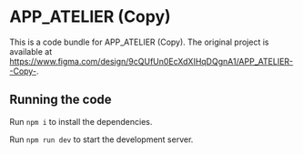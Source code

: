 
  # APP_ATELIER (Copy)

  This is a code bundle for APP_ATELIER (Copy). The original project is available at https://www.figma.com/design/9cQUfUn0EcXdXIHqDQgnA1/APP_ATELIER--Copy-.

  ## Running the code

  Run `npm i` to install the dependencies.

  Run `npm run dev` to start the development server.
  
